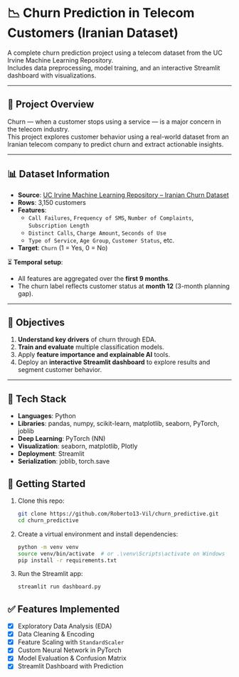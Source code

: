 # 📉 Churn Prediction in Telecom Customers (Iranian Dataset)

A complete churn prediction project using a telecom dataset from the UC Irvine Machine Learning Repository.  
Includes data preprocessing, model training, and an interactive Streamlit dashboard with visualizations.

---

## 📌 Project Overview

Churn — when a customer stops using a service — is a major concern in the telecom industry.  
This project explores customer behavior using a real-world dataset from an Iranian telecom company to predict churn and extract actionable insights.

---

## 📊 Dataset Information

- **Source**: [UC Irvine Machine Learning Repository – Iranian Churn Dataset](https://archive.ics.uci.edu/dataset/563/iranian+churn+dataset)
- **Rows**: 3,150 customers  
- **Features**:
  - `Call Failures`, `Frequency of SMS`, `Number of Complaints`, `Subscription Length`
  - `Distinct Calls`, `Charge Amount`, `Seconds of Use`
  - `Type of Service`, `Age Group`, `Customer Status`, etc.
- **Target**: `Churn` (1 = Yes, 0 = No)

⏳ **Temporal setup**:
- All features are aggregated over the **first 9 months**.
- The churn label reflects customer status at **month 12** (3-month planning gap).

---

## 🎯 Objectives

1. **Understand key drivers** of churn through EDA.
2. **Train and evaluate** multiple classification models.
3. Apply **feature importance and explainable AI** tools.
4. Deploy an **interactive Streamlit dashboard** to explore results and segment customer behavior.

---

## 🧰 Tech Stack

- **Languages**: Python
- **Libraries**: pandas, numpy, scikit-learn, matplotlib, seaborn, PyTorch, joblib
- **Deep Learning**: PyTorch (NN)
- **Visualization**: seaborn, matplotlib, Plotly
- **Deployment**: Streamlit
- **Serialization**: joblib, torch.save

## 🚀 Getting Started

1. Clone this repo:
   ```bash
   git clone https://github.com/Roberto13-Vil/churn_predictive.git
   cd churn_predictive
2. Create a virtual environment and install dependencies:
   ```bash
   python -m venv venv
   source venv/bin/activate  # or .\venv\Scripts\activate on Windows
   pip install -r requirements.txt

3. Run the Streamlit app:
   ```bash
   streamlit run dashboard.py


## ✅ Features Implemented

- [x] Exploratory Data Analysis (EDA)
- [x] Data Cleaning & Encoding
- [x] Feature Scaling with `StandardScaler`
- [x] Custom Neural Network in PyTorch
- [x] Model Evaluation & Confusion Matrix
- [x] Streamlit Dashboard with Prediction